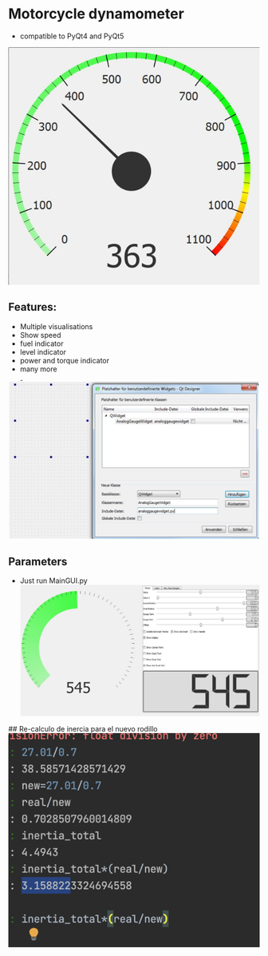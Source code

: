 # Motorcycle dynamometer

- compatible to PyQt4 and PyQt5

![AnalogGaugeWidgetDemo Image](img/AnalogGaugeWidgetDemo.JPG?raw=true "AnalogGaugeWidgetDemo")

## Features:
- Multiple visualisations
- Show speed
- fuel indicator
- level indicator
- power and torque indicator
- many more

![AnalogGaugeWidgetDemo Image](img/3._Add_custom_widget.JPG?raw=true "Add custom widget")


## Parameters
- Just run MainGUI.py
![AnalogGaugeWidgetDemo Image](img/Example_without_needle.JPG?raw=true "Add custom widget")


## Re-calculo de inercia para el nuevo rodillo
![alt text](image.png)